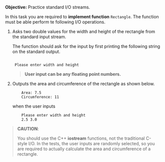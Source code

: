 **Objective:** Practice standard I/O streams.

In this task you are required to **implement function** ``Rectangle``. 
The function must be able perform te following I/O operations.

1. Asks two double values for the width and height of the rectangle from the 
   standard input stream. 

   The function should ask for the input by first printing the following 
   string on the standard output.

   ```

    Please enter width and height
   ```
   > **User input can be any floating point numbers.**

2.  Outputs the area and circumference of the rectangle as shown below.
    
    ```
        Area: 7.5
        Circumference: 11
    ```

    when the user inputs

    ```
        Please enter width and height
        2.5 3.0
    ```


> **CAUTION**:
>
>    You should use the C++ **iostream** functions, not the traditional
>    C-style I/O. In the tests, the user inputs are randomly selected, so you
>    are required to actually calculate the area and circumference of a rectangle.
